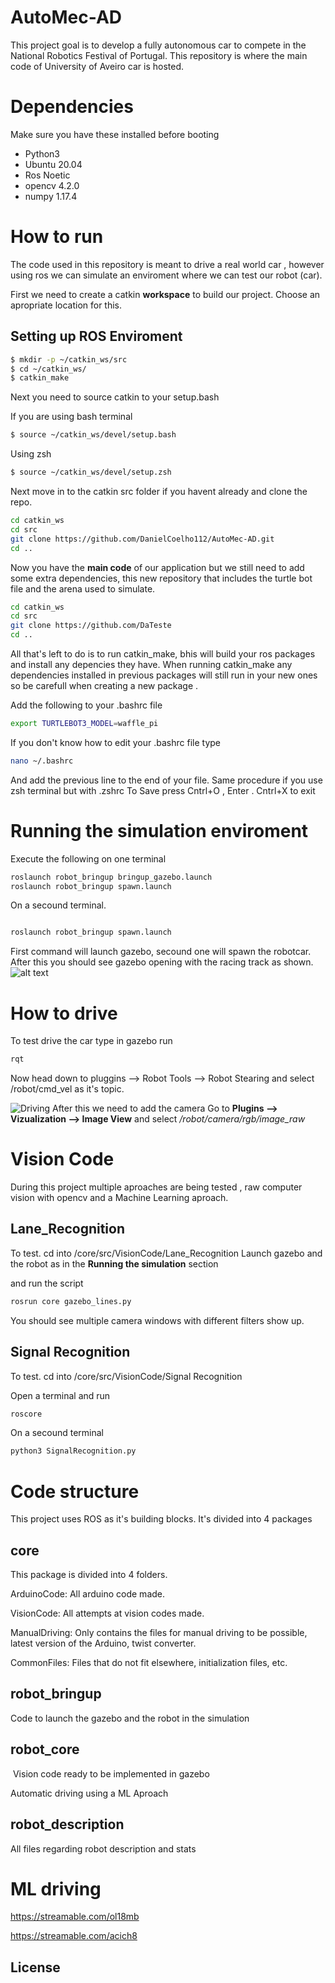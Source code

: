 

# AutoMec-AD

This project goal is to develop a fully autonomous car to compete in the National Robotics Festival of Portugal. This repository is where the main code of University of Aveiro car is hosted. 


# Dependencies
Make sure you have these installed before booting 

  - Python3
  - Ubuntu 20.04
  - Ros Noetic
  - opencv 4.2.0
  - numpy 1.17.4

# How to run
The code used in this repository is meant to drive a real world car , however using ros we can simulate an enviroment where we can test our robot (car). 

First we need to create a catkin **workspace** to build our project. Choose an apropriate location for this.

## Setting up ROS Enviroment
```bash
$ mkdir -p ~/catkin_ws/src
$ cd ~/catkin_ws/
$ catkin_make
```
Next you need to source catkin to your setup.bash

If you are using bash terminal

```bash
$ source ~/catkin_ws/devel/setup.bash
```

Using zsh
```bash
$ source ~/catkin_ws/devel/setup.zsh
```

Next move in to the catkin src folder if you havent already and clone the repo.
```bash
cd catkin_ws
cd src
git clone https://github.com/DanielCoelho112/AutoMec-AD.git
cd ..

```
Now you have the **main code** of our application but we still need to add some extra dependencies, ​this new repository that includes the turtle bot file and the arena used to simulate.

```bash
cd catkin_ws
cd src
git clone https://github.com/DaTeste
cd ..

```

All that's left to do is to run catkin_make, bhis will build your ros packages and install any depencies they have. When running catkin_make any dependencies installed in previous packages will still run in your new ones so be carefull when creating a new package
.


Add the following to your .bashrc  file
```bash
export TURTLEBOT3_MODEL=waffle_pi 
```


If you don't know how to edit your .bashrc file type

```bash
nano ~/.bashrc
```

And add the previous line to the end of your file. Same procedure if you use zsh terminal but with .zshrc
To Save press Cntrl+O , Enter . Cntrl+X to exit

# Running the simulation enviroment

Execute the following on one terminal 
```bash
roslaunch robot_bringup bringup_gazebo.launch
roslaunch robot_bringup spawn.launch
```
On a secound terminal.

```bash

roslaunch robot_bringup spawn.launch
```
First command will launch gazebo, secound one will spawn the robotcar. 
After this you should see gazebo opening with the racing track as shown.
![alt text](https://prnt.sc/10kwm8i)

# How to drive 
To test drive the car  type in gazebo  run
```bash
rqt
```
Now head down to pluggins --> Robot Tools --> Robot Stearing and select /robot/cmd_vel as it's topic.

![Driving](https://prnt.sc/10kwxpe)
After this we need to add the camera Go to  **Plugins --> Vizualization --> Image View** and select  */robot/camera/rgb/image_raw*

# Vision Code
During this project multiple aproaches are being tested , raw computer vision with opencv and a Machine Learning aproach. 

## Lane_Recognition
To test. cd into /core/src/VisionCode/Lane_Recognition
Launch gazebo and the robot as in the **Running the simulation** section

and run the script

```bash
rosrun core gazebo_lines.py
```

You should see multiple camera windows with different filters show up.

## Signal Recognition
To test. cd into /core/src/VisionCode/Signal Recognition

Open a terminal and run

```bash
roscore
```
On a secound terminal
```bash
python3 SignalRecognition.py
```


# Code structure
This project uses ROS as it's building blocks. It's divided into 4 packages

## core 

This package is divided into 4 folders.

ArduinoCode: All arduino code made.

VisionCode: All attempts at vision codes made.

ManualDriving: Only contains the files for manual driving to be possible, latest version of the Arduino, twist converter.

CommonFiles: Files that do not fit elsewhere, initialization files, etc.

## robot_bringup
Code to launch the gazebo and the robot in the simulation

## robot_core
 ​
Vision code ready to be implemented in gazebo

Automatic driving using a ML Aproach

## robot_description

All files regarding robot description and stats





# ML driving

https://streamable.com/ol18mb

https://streamable.com/acich8



## License
